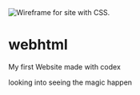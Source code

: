 <img title="Wireframe for site with CSS." src="docs/Best Damn Chicken.jpg">


# webhtml
My first Website made with codex

looking into seeing the magic happen
